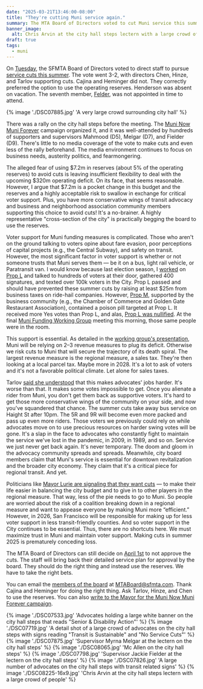 ```yaml
---
date: "2025-03-21T13:46:00-08:00"
title: "They're cutting Muni service again."
summary: The MTA Board of Directors voted to cut Muni service this summer. They should use the reserves instead.
banner_image:
  alt: Chris Arvin at the city hall steps lectern with a large crowd of people
draft: true
tags:
  - muni
---
```


On [Tuesday](https://www.sfmta.com/calendar/board-directors-meeting-march-18-2025), the SFMTA Board of Directors voted to direct staff to pursue [service cuts this summer](https://www.sfmta.com/media/41902/download?inline). The vote went 3-2, with directors Chen, Hinze, and Tarlov supporting cuts. Cajina and Heminger did not. They correctly preferred the option to use the operating reserves. Henderson was absent on vacation. The seventh member, [Felder](https://www.sf.gov/mayor-lurie-appoints-alfonso-felder-to-sfmta-board), was not appointed in time to attend.

{% image './DSC07885.jpg' 'A very large crowd surrounding city hall' %}

There was a rally on the city hall steps before the meeting. The [Muni Now Muni Forever](https://muniforever.org/) campaign organized it, and it was well-attended by hundreds of supporters and supervisors Mahmood (D5), Melgar (D7), and Fielder (D9). There's little to no media coverage of the vote to make cuts and even less of the rally beforehand. The media environment continues to focus on business needs, austerity politics, and fearmongering.

The alleged fear of using $7.2m in reserves (about 5% of the operating reserves) to avoid cuts is leaving insufficient flexibility to deal with the upcoming $320m operating deficit. On its face, that seems reasonable. However, I argue that $7.2m is a pocket change in this budget and the reserves and a highly acceptable risk to swallow in exchange for critical voter support. Plus, you have more conservative wings of transit advocacy and business and neighborhood association community members supporting this choice to avoid cuts! It's a no-brainer. A highly representative "cross-section of the city" is practically begging the board to use the reserves.

Voter support for Muni funding measures is complicated. Those who aren't on the ground talking to voters opine about fare evasion, poor perceptions of capital projects (e.g., the Central Subway), and safety on transit. However, the most significant factor in voter support is whether or not someone trusts that Muni serves them — be it on a bus, light rail vehicle, or Paratransit van. I would know because last election season, I [worked](/posts/campaign-trail/) on [Prop L](https://fundthebus.com/) and talked to hundreds of voters at their door, gathered 400 signatures, and texted over 100k voters in the City. Prop L passed and should have prevented these summer cuts by raising at least $25m from business taxes on ride-hail companies. However, [Prop M](https://sftreasurer.org/proposition-m-2024-business-tax-reform), supported by the business community (e.g., the Chamber of Commerce and Golden Gate Restaurant Association), contained a poison pill targeted at Prop L. It received more Yes votes than Prop L, and alas, [Prop L was nullified](https://www.sfgate.com/politics/article/prop-l-results-muni-funding-19886865.php). At the final [Muni Funding Working Group](https://www.sf.gov/muni-funding-working-group) meeting this morning, those same people were in the room.

This support is essential. As detailed in the [working group's presentation](https://media.api.sf.gov/documents/MFWG_Packages_Deck_March_21_Updated_3-21-25.pdf), Muni will be relying on 2–3 revenue measures to plug its deficit. Otherwise we risk cuts to Muni that will secure the trajectory of its death spiral. The largest revenue measure is the regional measure, a sales tax. They're then looking at a local parcel tax. Maybe more in 2028. It's a lot to ask of voters and it's not a favorable political climate. Let alone for sales taxes.

Tarlov [said she understood](https://www.sfgate.com/bayarea/article/sfmta-vote-cutting-muni-routes-20232311.php) that this makes advocates' jobs harder. It's worse than that. It makes some votes impossible to get. Once you alienate a rider from Muni, you don't get them back as supportive voters. It's hard to get those more conservative wings of the community on your side, and now you've squandered that chance. The summer cuts take away bus service on Haight St after 10pm. The 5R and 9R will become even more packed and pass up even more riders. Those voters we previously could rely on while advocates move on to use precious resources on harder swing votes will be gone. It's a slap in the face to advocates who constantly fight to maintain the service we've lost in the pandemic, in 2009, in 1989, and so on. Service we just never get back again. It's never temporary. The doom and gloom in the advocacy community spreads and spreads. Meanwhile, city board members claim that Muni's service is essential for downtown revitalization and the broader city economy. They claim that it's a critical piece for regional transit. And yet.

Politicians like [Mayor Lurie are signaling that they want cuts](https://www.sfchronicle.com/bayarea/article/s-f-mayor-daniel-lurie-takes-step-in-muni-ballot-20228174.php) — to make their life easier in balancing the city budget and to give in to other players in the regional measure. That way, less of the pie needs to go to Muni. So people are worried about the risk of a coalition breaking down in a regional measure and want to appease everyone by making Muni more “efficient.” However, in 2026, San Francisco will be responsible for making up for less voter support in less transit-friendly counties. And so voter support in the City continues to be essential. Thus, there are no shortcuts here. We must maximize trust in Muni and maintain voter support. Making cuts in summer 2025 is prematurely conceding loss.

The MTA Board of Directors can still decide on [April 1st](https://www.sfmta.com/calendar/board-directors-meeting-april-1-2025) to not approve the cuts. The staff will bring back their detailed service plan for approval by the board. They should do the right thing and instead use the reserves. We have to take the right bets.

You can email the [members of the board](https://www.sfmta.com/units/board-directors) at [MTABoard@sfmta.com](mailto:MTABoard@sfmta.com). Thank Cajina and Heminger for doing the right thing. Ask Tarlov, Hinze, and Chen to use the reserves. You can also [write to the Mayor for the Muni Now Muni Forever campaign](https://muniforever.org/).

{% image './DSC07533.jpg' 'Advocates holding a large white banner on the city hall steps that reads "Senior & Disability Action"' %}
{% image './DSC07719.jpg' 'A detail shot of a large crowd of advocates on the city hall steps with signs reading "Transit is Sustainable" and "No Service Cuts"' %}
{% image './DSC07875.jpg' 'Supervisor Myrna Melgar at the lectern on the city hall steps' %}
{% image './DSC08065.jpg' 'Mc Allen on the city hall steps' %}
{% image './DSC07798.jpg' 'Supervisor Jackie Fielder at the lectern on the city hall steps' %}
{% image './DSC07826.jpg' 'A large number of advocates on the city hall steps with transit related signs' %}
{% image './DSC08225-16x9.jpg' 'Chris Arvin at the city hall steps lectern with a large crowd of people' %}
